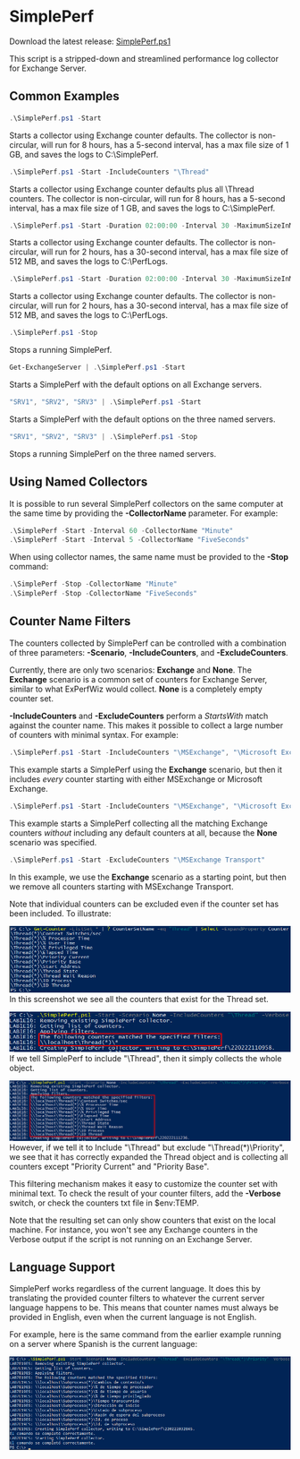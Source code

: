 # SimplePerf

Download the latest release: [SimplePerf.ps1](https://github.com/microsoft/CSS-Exchange/releases/latest/download/SimplePerf.ps1)

This script is a stripped-down and streamlined performance log collector for Exchange Server.

## Common Examples

```powershell
.\SimplePerf.ps1 -Start
```
Starts a collector using Exchange counter defaults. The collector is non-circular, will run for 8 hours, has a
5-second interval, has a max file size of 1 GB, and saves the logs to C:\SimplePerf.

```powershell
.\SimplePerf.ps1 -Start -IncludeCounters "\Thread"
```
Starts a collector using Exchange counter defaults plus all \Thread counters. The collector is non-circular,
will run for 8 hours, has a 5-second interval, has a max file size of 1 GB, and saves the logs to C:\SimplePerf.

```powershell
.\SimplePerf.ps1 -Start -Duration 02:00:00 -Interval 30 -MaximumSizeInMB 512 -OutputFolder C:\PerfLogs
```
Starts a collector using Exchange counter defaults. The collector is non-circular, will run for 2 hours, has a
30-second interval, has a max file size of 512 MB, and saves the logs to C:\PerfLogs.

```powershell
.\SimplePerf.ps1 -Start -Duration 02:00:00 -Interval 30 -MaximumSizeInMB 512 -OutputFolder C:\PerfLogs
```
Starts a collector using Exchange counter defaults. The collector is non-circular, will run for 2 hours, has a
30-second interval, has a max file size of 512 MB, and saves the logs to C:\PerfLogs.

```powershell
.\SimplePerf.ps1 -Stop
```
Stops a running SimplePerf.

```powershell
Get-ExchangeServer | .\SimplePerf.ps1 -Start
```
Starts a SimplePerf with the default options on all Exchange servers.

```powershell
"SRV1", "SRV2", "SRV3" | .\SimplePerf.ps1 -Start
```
Starts a SimplePerf with the default options on the three named servers.

```powershell
"SRV1", "SRV2", "SRV3" | .\SimplePerf.ps1 -Stop
```
Stops a running SimplePerf on the three named servers.

## Using Named Collectors

It is possible to run several SimplePerf collectors on the same computer at the same time by providing the **-CollectorName** parameter. For example:

```powershell
.\SimplePerf -Start -Interval 60 -CollectorName "Minute"
.\SimplePerf -Start -Interval 5 -CollectorName "FiveSeconds"
```

When using collector names, the same name must be provided to the **-Stop** command:

```powershell
.\SimplePerf -Stop -CollectorName "Minute"
.\SimplePerf -Stop -CollectorName "FiveSeconds"
```

## Counter Name Filters

The counters collected by SimplePerf can be controlled with a combination of three parameters: **-Scenario**, **-IncludeCounters**, and **-ExcludeCounters**.

Currently, there are only two scenarios: **Exchange** and **None**. The **Exchange** scenario is a common set of counters for Exchange Server, similar to what ExPerfWiz would collect. **None** is a completely empty counter set.

**-IncludeCounters** and **-ExcludeCounters** perform a *StartsWith* match against the counter name. This makes it possible to collect a large number of counters with minimal syntax. For example:

```powershell
.\SimplePerf.ps1 -Start -IncludeCounters "\MSExchange", "\Microsoft Exchange"
```
This example starts a SimplePerf using the **Exchange** scenario, but then it includes *every* counter starting with either MSExchange or Microsoft Exchange.

```powershell
.\SimplePerf.ps1 -Start -IncludeCounters "\MSExchange", "\Microsoft Exchange" -Scenario "None"
```
This example starts a SimplePerf collecting all the matching Exchange counters *without* including any default counters at all, because the **None** scenario was specified.

```powershell
.\SimplePerf.ps1 -Start -ExcludeCounters "\MSExchange Transport"
```
In this example, we use the **Exchange** scenario as a starting point, but then we remove all counters starting with MSExchange Transport.

Note that individual counters can be excluded even if the counter set has been included. To illustrate:

![Thread Counter Set Screenshot](SimplePerf2.png)
In this screenshot we see all the counters that exist for the Thread set.

![Verbose SimplePerf Screenshot](SimplePerf1.png)
If we tell SimplePerf to include "\Thread", then it simply collects the whole object.

![Verbose SimplePerf Screenshot](SimplePerf3.png)
However, if we tell it to Include "\Thread" but exclude "\Thread(*)\Priority", we see that it has correctly expanded the Thread object and is collecting all counters except "Priority Current" and "Priority Base".

This filtering mechanism makes it easy to customize the counter set with minimal text. To check the result of your counter filters, add the **-Verbose** switch, or check the counters txt file in $env:TEMP.

Note that the resulting set can only show counters that exist on the local machine. For instance, you won't see any Exchange counters in the Verbose output if the script is not running on an Exchange Server.

## Language Support

SimplePerf works regardless of the current language. It does this by translating the provided counter filters to whatever the current server language happens to be. This means that counter names must always be provided in English, even when the current language is not English.

For example, here is the same command from the earlier example running on a server where Spanish is the current language:

![Verbose SimplePerf Screenshot](SimplePerf4.png)
